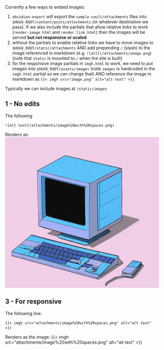 


Currently a few ways to embed images:
1. `obsidian-export` will export the `sample-vault/attachments` files into `$HUGO_ROOT/content/posts/attachments` (or whatever destination we pass). If we also include the partials that allow relative links to work (`render-image.html` and `render.link.html`) then the images will be served **but not responsive or scaled**
2. without the partials to enable relative links we have to move images to `$HUGO_ROOT/static/attachments` AND add prepending `/` (slash) to the image referenced in markdown (e.g. `![alt](/attachments/image.png`) (note that `static` is mounted to `/` when the site is built) 
3. for the responsive image partials in `imgh.html` to work, we need to put images into `$HUGO_ROOT/assets/images` (note `images` is hardcoded in the `imgh.html` partial so we can change that) AND reference the image in markdown as `{{< imgh src="image.png" alt="alt-text" >}}`

Typically we can include images at `/static/images`

## 1 - No edits

The following 
```
![alt text](attachments/image%20with%20spaces.png)
```

Renders as:
![alt text](attachments/image%20with%20spaces.png)

## 3 - For responsive

The following line:
```
{{< imgh src="attachments/image%20with%20spaces.png" alt="alt text" >}}
```

Renders as the image: 
{{< imgh src="attachments/image%20with%20spaces.png" alt="alt text" >}}
